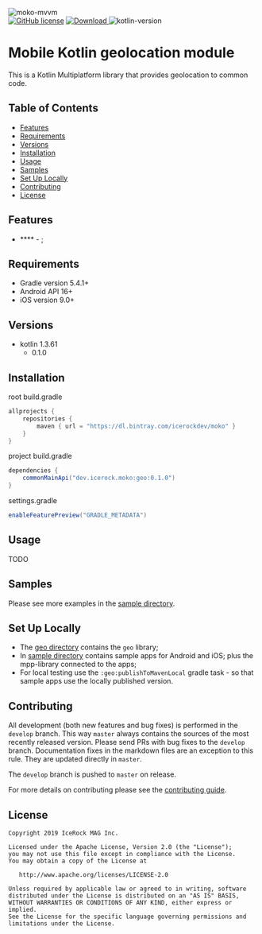 ![moko-mvvm](https://user-images.githubusercontent.com/5010169/71337878-0e0d0f80-2580-11ea-8ac5-69a132334960.png)  
[![GitHub license](https://img.shields.io/badge/license-Apache%20License%202.0-blue.svg?style=flat)](http://www.apache.org/licenses/LICENSE-2.0) [![Download](https://api.bintray.com/packages/icerockdev/moko/moko-geo/images/download.svg) ](https://bintray.com/icerockdev/moko/moko-geo/_latestVersion) ![kotlin-version](https://img.shields.io/badge/kotlin-1.3.61-orange)

# Mobile Kotlin geolocation module
This is a Kotlin Multiplatform library that provides geolocation to common code.

## Table of Contents
- [Features](#features)
- [Requirements](#requirements)
- [Versions](#versions)
- [Installation](#installation)
- [Usage](#usage)
- [Samples](#samples)
- [Set Up Locally](#setup-locally)
- [Contributing](#contributing)
- [License](#license)

## Features
- **** - ;

## Requirements
- Gradle version 5.4.1+
- Android API 16+
- iOS version 9.0+

## Versions
- kotlin 1.3.61
  - 0.1.0

## Installation
root build.gradle  
```groovy
allprojects {
    repositories {
        maven { url = "https://dl.bintray.com/icerockdev/moko" }
    }
}
```

project build.gradle
```groovy
dependencies {
    commonMainApi("dev.icerock.moko:geo:0.1.0")
}
```

settings.gradle  
```groovy
enableFeaturePreview("GRADLE_METADATA")
```

## Usage
TODO

## Samples
Please see more examples in the [sample directory](sample).

## Set Up Locally 
- The [geo directory](geo) contains the `geo` library;
- In [sample directory](sample) contains sample apps for Android and iOS; plus the mpp-library connected to the apps;
- For local testing use the `:geo:publishToMavenLocal` gradle task - so that sample apps use the locally published version.

## Contributing
All development (both new features and bug fixes) is performed in the `develop` branch. This way `master` always contains the sources of the most recently released version. Please send PRs with bug fixes to the `develop` branch. Documentation fixes in the markdown files are an exception to this rule. They are updated directly in `master`.

The `develop` branch is pushed to `master` on release.

For more details on contributing please see the [contributing guide](CONTRIBUTING.md).

## License
        
    Copyright 2019 IceRock MAG Inc.
    
    Licensed under the Apache License, Version 2.0 (the "License");
    you may not use this file except in compliance with the License.
    You may obtain a copy of the License at
    
       http://www.apache.org/licenses/LICENSE-2.0
    
    Unless required by applicable law or agreed to in writing, software
    distributed under the License is distributed on an "AS IS" BASIS,
    WITHOUT WARRANTIES OR CONDITIONS OF ANY KIND, either express or implied.
    See the License for the specific language governing permissions and
    limitations under the License.